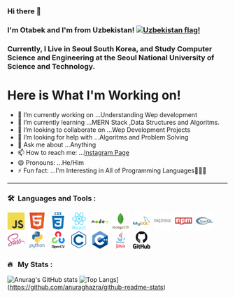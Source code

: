 ### Hi there 👋 
### I'm Otabek and I'm from Uzbekistan! [<img title="Uzbekistan flag!" src="https://flagpedia.net/data/flags/w580/uz.png" width="40px">](wepsite)
### Currently, I Live in Seoul South Korea, and Study Computer Science and Engineering at the Seoul National University of Science and Technology.

<h1>Here is What I'm Working on!</h1>

- 🔭 I’m currently working on ...Understanding Wep development
- 🌱 I’m currently learning ...MERN Stack ,Data Structures and Algoritms.
- 👯 I’m looking to collaborate on ...Wep Development Projects
- 🤔 I’m looking for help with ...Algoritms and Problem Solving
- 💬 Ask me about ...Anything
- 📫 How to reach me: ...[Instagram Page](https://www.instagram.com/bek_coding_addict/) 
- 😄 Pronouns: ...He/Him
- ⚡ Fun fact: ...I'm Interesting in All of Programming Languages🤭😂😎

---

### 🛠 &nbsp;Languages and Tools :

<p>
<img src="https://github.com/devicons/devicon/blob/master/icons/javascript/javascript-original.svg" title="JavaScript" alt="JavaScript" width="40" height="40"/>&nbsp;
<img src="https://github.com/devicons/devicon/blob/master/icons/html5/html5-original.svg" title="HTML5" alt="HTML" width="40" height="40"/>&nbsp;
<img src="https://github.com/devicons/devicon/blob/master/icons/css3/css3-plain-wordmark.svg"  title="CSS3" alt="CSS" width="40" height="40"/>&nbsp;
<img src="https://github.com/devicons/devicon/blob/master/icons/react/react-original-wordmark.svg" title="React" alt="React" width="40" height="40"/>&nbsp;
<img src="https://github.com/devicons/devicon/blob/master/icons/nodejs/nodejs-original-wordmark.svg" title="NodeJS" alt="NodeJS" width="40" height="40"/>&nbsp;
<img src="https://raw.githubusercontent.com/devicons/devicon/1119b9f84c0290e0f0b38982099a2bd027a48bf1/icons/mongodb/mongodb-original-wordmark.svg" title="MongoDB" alt="MongoDB" width="40" height="40"/>&nbsp;
<img src="https://github.com/devicons/devicon/blob/master/icons/mysql/mysql-original-wordmark.svg" title="MySQL"  alt="MySQL" width="40" height="40"/>&nbsp;
<img src="https://raw.githubusercontent.com/devicons/devicon/1119b9f84c0290e0f0b38982099a2bd027a48bf1/icons/express/express-original-wordmark.svg" title="ExpressJS" alt="ExpressJS" width="40" height="40"/>&nbsp;
<img src="https://raw.githubusercontent.com/devicons/devicon/1119b9f84c0290e0f0b38982099a2bd027a48bf1/icons/npm/npm-original-wordmark.svg" title="npm" alt="npm" width="40" height="40"/>&nbsp;
<img src="https://raw.githubusercontent.com/devicons/devicon/1119b9f84c0290e0f0b38982099a2bd027a48bf1/icons/opengl/opengl-original.svg" title="OpenGL" alt="OpenGL" width="40" height="40"/>&nbsp;
<img src="https://raw.githubusercontent.com/devicons/devicon/1119b9f84c0290e0f0b38982099a2bd027a48bf1/icons/sass/sass-original.svg" title="Sass" alt="Sass" width="40" height="40"/>&nbsp;
<img src="https://raw.githubusercontent.com/devicons/devicon/1119b9f84c0290e0f0b38982099a2bd027a48bf1/icons/python/python-original-wordmark.svg" title="Python" alt="Python" width="40" height="40"/>&nbsp;
<img src="https://raw.githubusercontent.com/devicons/devicon/1119b9f84c0290e0f0b38982099a2bd027a48bf1/icons/opencv/opencv-original-wordmark.svg" title="OpenCV" alt="OpenCV" width="40" height="40"/>&nbsp;
<img src="https://raw.githubusercontent.com/devicons/devicon/1119b9f84c0290e0f0b38982099a2bd027a48bf1/icons/c/c-line.svg" title="C" alt="C" width="40" height="40"/>&nbsp;
<img src="https://raw.githubusercontent.com/devicons/devicon/1119b9f84c0290e0f0b38982099a2bd027a48bf1/icons/cplusplus/cplusplus-original.svg"  title="C++" alt="C++" width="40" height="40"/>&nbsp;
<img src="https://github.com/devicons/devicon/blob/master/icons/java/java-original-wordmark.svg" title="Java" alt="Java" width="40" height="40"/>&nbsp; 
<img src="https://raw.githubusercontent.com/devicons/devicon/1119b9f84c0290e0f0b38982099a2bd027a48bf1/icons/github/github-original-wordmark.svg" title="Github" alt="Github" width="40" height="40"/>&nbsp;


 ### 🔥 &nbsp; My Stats :
<!-- [![GitHub Streak](http://github-readme-streak-stats.herokuapp.com?user=BekCodingAddict&theme=dark&background=071A2C)](https://git.io/streak-stats) -->
<!--  ![](https://raw.githubusercontent.com/vn7n24fzkq/github-profile-summary-cards-example/master/profile-summary-card-output/algolia/0-profile-details.svg) -->
 
  ![Anurag's GitHub stats](https://github-readme-stats.vercel.app/api?username=BekCodingAddict&show_icons=true&theme=transparent)
  ![Top Langs](https://github-readme-stats.vercel.app/api/top-langs/?username=BekCodingAddict&layout=compact&theme=transparent)](https://github.com/anuraghazra/github-readme-stats)
  
  
